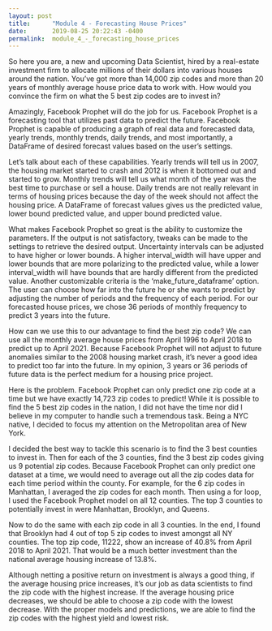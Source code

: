 ```yaml
---
layout: post
title:      "Module 4 - Forecasting House Prices"
date:       2019-08-25 20:22:43 -0400
permalink:  module_4_-_forecasting_house_prices
---
```


So here you are, a new and upcoming Data Scientist, hired by a real-estate investment firm to allocate millions of their dollars into various houses around the nation. You’ve got more than 14,000 zip codes and more than 20 years of monthly average house price data to work with. How would you convince the firm on what the 5 best zip codes are to invest in?

Amazingly, Facebook Prophet will do the job for us. Facebook Prophet is a forecasting tool that utilizes past data to predict the future. Facebook Prophet is capable of producing a graph of real data and forecasted data, yearly trends, monthly trends, daily trends, and most importantly, a DataFrame of desired forecast values based on the user’s settings. 

Let’s talk about each of these capabilities. Yearly trends will tell us in 2007, the housing market started to crash and 2012 is when it bottomed out and started to grow. Monthly trends will tell us what month of the year was the best time to purchase or sell a house. Daily trends are not really relevant in terms of housing prices because the day of the week should not affect the housing price. A DataFrame of forecast values gives us the predicted value, lower bound predicted value, and upper bound predicted value. 

What makes Facebook Prophet so great is the ability to customize the parameters. If the output is not satisfactory, tweaks can be made to the settings to retrieve the desired output. Uncertainty intervals can be adjusted to have higher or lower bounds. A higher interval_width will have upper and lower bounds that are more polarizing to the predicted value, while a lower interval_width will have bounds that are hardly different from the predicted value. Another customizable criteria is the ‘make_future_dataframe’ option. The user can choose how far into the future he or she wants to predict by adjusting the number of periods and the frequency of each period. For our forecasted house prices, we chose 36 periods of monthly frequency to predict 3 years into the future.  

How can we use this to our advantage to find the best zip code? We can use all the monthly average house prices from April 1996 to April 2018 to predict up to April 2021. Because Facebook Prophet will not adjust to future anomalies similar to the 2008 housing market crash,  it’s never a good idea to predict too far into the future. In my opinion, 3 years or 36 periods of future data is the perfect medium for a housing price project.

Here is the problem. Facebook Prophet can only predict one zip code at a time but we have exactly 14,723 zip codes to predict! While it is possible to find the 5 best zip codes in the nation, I did not have the time nor did I believe in my computer to handle such a tremendous task. Being a NYC native, I decided to focus my attention on the Metropolitan area of New York.

I decided the best way to tackle this scenario is to find the 3 best counties to invest in. Then for each of the 3 counties, find the 3 best zip codes giving us 9 potential zip codes. Because Facebook Prophet can only predict one dataset at a time, we would need to average out all the zip codes data for each time period within the county. For example, for the 6 zip codes in Manhattan, I averaged the zip codes for each month. Then using a for loop, I used the Facebook Prophet model on all 12 counties. The top 3 counties to potentially invest in were Manhattan, Brooklyn, and Queens.

Now to do the same with each zip code in all 3 counties. In the end, I found that Brooklyn had 4 out of top 5 zip codes to invest amongst all NY counties. The top zip code, 11222, show an increase of 40.8% from April 2018 to April 2021. That would be a much better investment than the national average housing increase of 13.8%.

Although netting a positive return on investment is always a good thing, if the average housing price increases, it’s our job as data scientists to find the zip code with the highest increase. If the average housing price decreases, we should be able to choose a zip code with the lowest decrease. With the proper models and predictions, we are able to find the zip codes with the highest yield and lowest risk.

